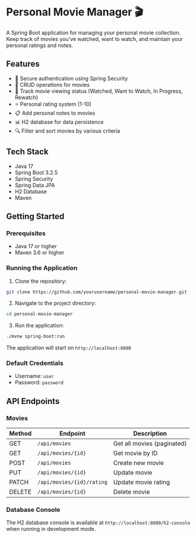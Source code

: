 # Personal Movie Manager 🎬

A Spring Boot application for managing your personal movie collection. Keep track of movies you've watched, want to watch, and maintain your personal ratings and notes.

## Features

- 🔐 Secure authentication using Spring Security
- 📝 CRUD operations for movies
- 🎯 Track movie viewing status (Watched, Want to Watch, In Progress, Rewatch)
- ⭐ Personal rating system (1-10)
- 📋 Add personal notes to movies
- 📊 H2 database for data persistence
- 🔍 Filter and sort movies by various criteria

## Tech Stack

- Java 17
- Spring Boot 3.2.5
- Spring Security
- Spring Data JPA
- H2 Database
- Maven

## Getting Started

### Prerequisites

- Java 17 or higher
- Maven 3.6 or higher

### Running the Application

1. Clone the repository:
```sh
git clone https://github.com/yourusername/personal-movie-manager.git
```

2. Navigate to the project directory:
```sh
cd personal-movie-manager
```

3. Run the application:
```sh
./mvnw spring-boot:run
```

The application will start on `http://localhost:8080`

### Default Credentials

- Username: `user`
- Password: `password`

## API Endpoints

### Movies

| Method | Endpoint | Description |
|--------|----------|-------------|
| GET | `/api/movies` | Get all movies (paginated) |
| GET | `/api/movies/{id}` | Get movie by ID |
| POST | `/api/movies` | Create new movie |
| PUT | `/api/movies/{id}` | Update movie |
| PATCH | `/api/movies/{id}/rating` | Update movie rating |
| DELETE | `/api/movies/{id}` | Delete movie |

### Database Console

The H2 database console is available at `http://localhost:8080/h2-console` when running in development mode.
